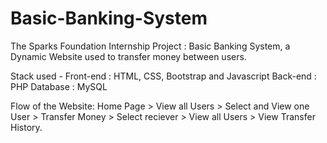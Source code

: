# Basic-Banking-System

The Sparks Foundation Internship Project : Basic Banking System, a Dynamic Website used to transfer money between users.

Stack used -
Front-end : HTML, CSS, Bootstrap and Javascript
Back-end : PHP
Database : MySQL

Flow of the Website:
Home Page > View all Users > Select and View one User > Transfer Money > Select reciever > View all Users > View Transfer History.

